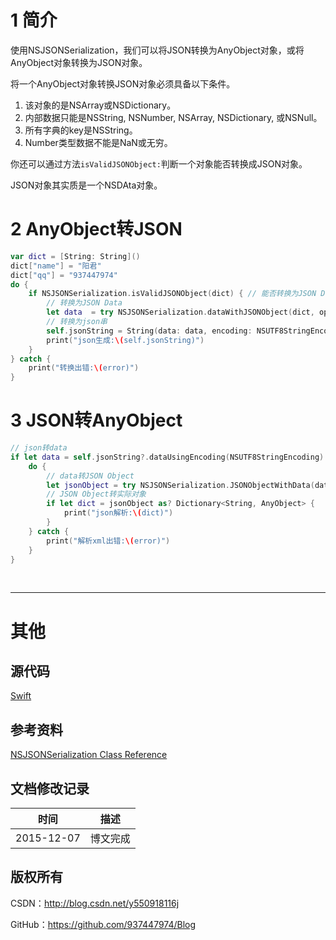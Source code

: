 # 1 简介

使用NSJSONSerialization，我们可以将JSON转换为AnyObject对象，或将AnyObject对象转换为JSON对象。

将一个AnyObject对象转换JSON对象必须具备以下条件。

1. 该对象的是NSArray或NSDictionary。
2. 内部数据只能是NSString, NSNumber, NSArray, NSDictionary, 或NSNull。
3. 所有字典的key是NSString。
4. Number类型数据不能是NaN或无穷。

你还可以通过方法`isValidJSONObject:`判断一个对象能否转换成JSON对象。

JSON对象其实质是一个NSDAta对象。

# 2 AnyObject转JSON

```swift
var dict = [String: String]()
dict["name"] = "阳君"
dict["qq"] = "937447974"
do {
    if NSJSONSerialization.isValidJSONObject(dict) { // 能否转换为JSON Data
        // 转换为JSON Data
        let data  = try NSJSONSerialization.dataWithJSONObject(dict, options: NSJSONWritingOptions.PrettyPrinted)
        // 转换为json串
        self.jsonString = String(data: data, encoding: NSUTF8StringEncoding)
        print("json生成:\(self.jsonString)")
    }
} catch {
    print("转换出错:\(error)")
}
```

# 3 JSON转AnyObject

```swift
// json转data
if let data = self.jsonString?.dataUsingEncoding(NSUTF8StringEncoding) {
    do {
        // data转JSON Object
        let jsonObject = try NSJSONSerialization.JSONObjectWithData(data, options: NSJSONReadingOptions.AllowFragments)
        // JSON Object转实际对象
        if let dict = jsonObject as? Dictionary<String, AnyObject> {
            print("json解析:\(dict)")
        }
    } catch {
        print("解析xml出错:\(error)")
    }
}
```

&#160;

----------

# 其他

## 源代码

[Swift](https://github.com/937447974/Swift)

## 参考资料

[NSJSONSerialization Class Reference](https://developer.apple.com/library/ios/documentation/Foundation/Reference/NSJSONSerialization_Class/index.html)

## 文档修改记录

| 时间 | 描述 |
| ---- | ---- |
| 2015-12-07 | 博文完成 |

## 版权所有

CSDN：http://blog.csdn.net/y550918116j

GitHub：https://github.com/937447974/Blog